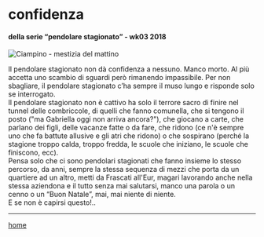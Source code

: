 # confidenza

#### della serie “pendolare stagionato” - wk03 2018  
![](https://drive.google.com/uc?id=1CU0JX62Sdf9FyVtGPbpOn-pVhFD9O3NS "Ciampino - mestizia del mattino")   
<!--- /interarete088.png  --->  

Il pendolare stagionato non dà confidenza a nessuno. Manco morto. Al più accetta uno scambio di sguardi però rimanendo impassibile. Per non sbagliare, il pendolare stagionato c’ha sempre il muso lungo e risponde solo se interrogato.  
Il pendolare stagionato non è cattivo ha solo il terrore sacro di finire nel tunnel delle combriccole, di quelli che fanno comunella, che si tengono il posto ("ma Gabriella oggi non arriva ancora?"), che giocano a carte, che parlano dei figli, delle vacanze fatte o da fare, che ridono (ce n'è sempre uno che fa battute allusive e gli atri che ridono) o che sospirano  (perché la stagione troppo calda, troppo fredda, le scuole che iniziano, le scuole che finiscono, ecc).  
Pensa solo che ci sono pendolari stagionati che fanno insieme lo stesso percorso, da anni, sempre la stessa sequenza di mezzi che porta da un quartiere ad un altro, metti da Frascati all'Eur, magari lavorando anche nella stessa aziendona e il tutto senza mai salutarsi, manco una parola o un cenno o un “Buon Natale”, mai, mai niente di niente.  
E se non è capirsi questo!..  

---  
[home](/interarete.md) 
